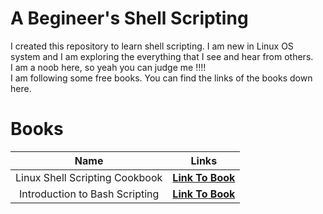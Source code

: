 # A Begineer's Shell Scripting

I created this repository to learn shell scripting. I am new in Linux OS system and I am exploring the everything that I see and hear from others.  
I am a noob here, so yeah you can judge me !!!!  
I am following some free books. You can find the links of the books down here.
# Books  
| Name | Links |  
|:----:|:-----:|  
|Linux Shell Scripting Cookbook | [**Link To Book**](https://fac.iitg.ac.in/asahu/cs241-2018/A3/Linux.Shell.Scripting.Cookbook.pdf) |  
|Introduction to Bash Scripting | [**Link To Book**](https://github.com/bobbyiliev/introduction-to-bash-scripting?tab=readme-ov-file) |  


 
 

